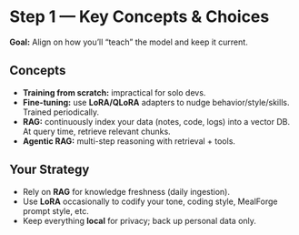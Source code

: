# Step 1 — Key Concepts & Choices
**Goal:** Align on how you’ll “teach” the model and keep it current.

## Concepts
- **Training from scratch:** impractical for solo devs.
- **Fine-tuning:** use **LoRA/QLoRA** adapters to nudge behavior/style/skills. Trained periodically.
- **RAG:** continuously index your data (notes, code, logs) into a vector DB. At query time, retrieve relevant chunks.
- **Agentic RAG:** multi-step reasoning with retrieval + tools.

## Your Strategy
- Rely on **RAG** for knowledge freshness (daily ingestion).
- Use **LoRA** occasionally to codify your tone, coding style, MealForge prompt style, etc.
- Keep everything **local** for privacy; back up personal data only.
